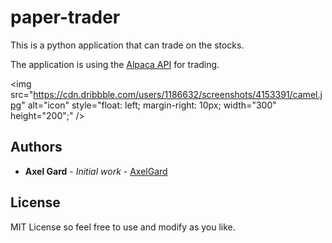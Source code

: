 # paper-trader

This is a python application that can trade on the stocks.

The application is using the [Alpaca API](https://alpaca.markets/) for trading.

<img src="https://cdn.dribbble.com/users/1186632/screenshots/4153391/camel.jpg"
     alt="icon"
     style="float: left; margin-right: 10px; width="300" height="200";" />

## Authors

* **Axel Gard** - *Initial work* - [AxelGard](https://github.com/AxelGard)

## License

MIT License so feel free to use and modify as you like.
